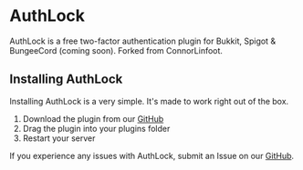 # AuthLock
AuthLock is a free two-factor authentication plugin for Bukkit, Spigot & BungeeCord (coming soon). Forked from ConnorLinfoot.

## Installing AuthLock

Installing AuthLock is a very simple. It's made to work right out of the box.

1. Download the plugin from our [GitHub](https://github.com/RileyCalhounDEV/AuthLock)
2. Drag the plugin into your plugins folder
3. Restart your server

If you experience any issues with AuthLock, submit an Issue on our [GitHub](https://github.com/RileyCalhounDEV/AuthLock).



